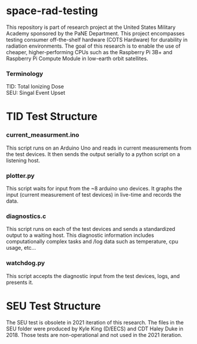 # space-rad-testing

This repository is part of research project at the United States Military Academy sponsored by the PaNE Department. This project encompasses testing consumer off-the-shelf hardware (COTS Hardware) for durability in radiation environments. The goal of this research is to enable the use of cheaper, higher-performing CPUs such as the Raspberry Pi 3B+ and Raspberry Pi Compute Module in low-earth orbit satellites.

### Terminology 
TID: Total Ionizing Dose    
SEU: Singal Event Upset

# TID Test Structure

### current_measurment.ino
This script runs on an Arduino Uno and reads in current measurements from the test devices. It then sends the output serially to a python script on a listening host.

### plotter.py
This script waits for input from the ~8 arduino uno devices. It graphs the input (current measurement of test devices) in live-time and records the data.

### diagnostics.c
This script runs on each of the test devices and sends a standardized output to a waiting host. This diagnostic information includes computationally complex tasks and /log data such as temperature, cpu usage, etc...

### watchdog.py
This script accepts the diagnostic input from the test devices, logs, and presents it.

# SEU Test Structure
The SEU test is obsolete in 2021 iteration of this research. The files in the SEU folder were produced by Kyle King (D/EECS) and CDT Haley Duke in 2018. Those tests are non-operational and not used in the 2021 iteration.
